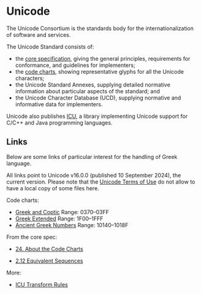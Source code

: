 # Unicode

The Unicode Consortium is the standards body for the internationalization of software and services.

The Unicode Standard consists of:
- the [core specification](https://www.unicode.org/versions/Unicode16.0.0/core-spec/), giving the general principles, requirements for conformance, and guidelines for implementers;
- the [code charts](https://www.unicode.org/charts/), showing representative glyphs for all the Unicode characters;
- the Unicode Standard Annexes, supplying detailed normative information about particular aspects of the standard; and
- the Unicode Character Database (UCD), supplying normative and informative data for implementers.

Unicode also publishes [ICU](https://icu.unicode.org/), a library implementing Unicode support for C/C++ and Java programming languages.


## Links

Below are some links of particular interest for the handling of Greek language.

All links point to Unicode v16.0.0 (published 10 September 2024), the current version.
Please note that the [Unicode Terms of Use](https://www.unicode.org/copyright.html) do not allow to have a local copy of some files here.

Code charts:

* [Greek and Coptic](https://www.unicode.org/charts/PDF/U0370.pdf) Range: 0370–03FF
* [Greek Extended](https://www.unicode.org/charts/PDF/U1F00.pdf) Range: 1F00–1FFF
* [Ancient Greek Numbers](https://www.unicode.org/charts/PDF/U10140.pdf) Range: 10140–1018F

From the core spec: 

* [24. About the Code Charts](https://unicode.org/versions/Unicode16.0.0/core-spec/chapter-24/)

* [2.12 Equivalent Sequences](https://unicode.org/versions/Unicode16.0.0/core-spec/chapter-2/#G287424)

More:

* [ICU Transform Rules](https://unicode-org.github.io/icu/userguide/transforms/general/rules.html)
